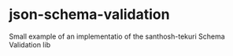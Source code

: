# json-schema-validation
Small example of an implementatio of the santhosh-tekuri Schema Validation lib
